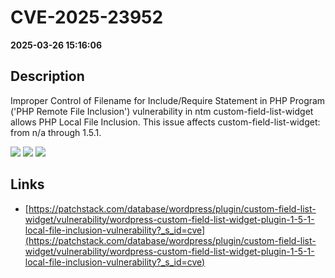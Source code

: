 # CVE-2025-23952

**2025-03-26 15:16:06**

## Description
Improper Control of Filename for Include/Require Statement in PHP Program ('PHP Remote File Inclusion') vulnerability in ntm custom-field-list-widget allows PHP Local File Inclusion. This issue affects custom-field-list-widget: from n/a through 1.5.1.

![](https://img.shields.io/static/v1?label=Score&message=8.1&color=red)
![](https://img.shields.io/static/v1?label=Severity&message=HIGH&color=red)
![](https://img.shields.io/static/v1?label=CWE&message=RFI&color=green)

## Links
- [https://patchstack.com/database/wordpress/plugin/custom-field-list-widget/vulnerability/wordpress-custom-field-list-widget-plugin-1-5-1-local-file-inclusion-vulnerability?_s_id=cve](https://patchstack.com/database/wordpress/plugin/custom-field-list-widget/vulnerability/wordpress-custom-field-list-widget-plugin-1-5-1-local-file-inclusion-vulnerability?_s_id=cve)
